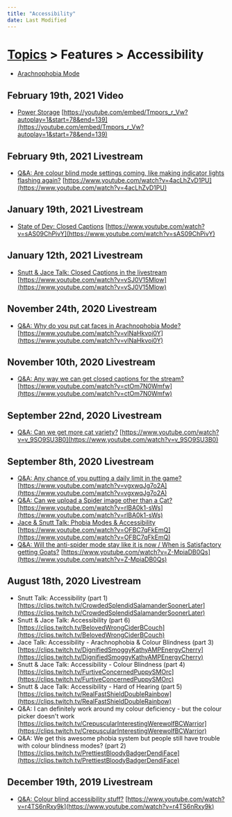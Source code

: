 ```yaml
---
title: "Accessibility"
date: Last Modified
---
```

# [Topics](../../topics.md) > Features > Accessibility
* [Arachnophobia Mode](../../topics/features/accessibility/arachnophobia-mode.md)

## February 19th, 2021 Video
* [Power Storage](../../transcriptions/yt-Tmpors_r_Vw,78.078,138.50503333333333.md) [https://youtube.com/embed/Tmpors_r_Vw?autoplay=1&start=78&end=139](https://youtube.com/embed/Tmpors_r_Vw?autoplay=1&start=78&end=139)

## February 9th, 2021 Livestream
* [Q&A: Are colour blind mode settings coming, like making indicator lights flashing again?](../../transcriptions/yt-4acLhZvD1PU.md) [https://www.youtube.com/watch?v=4acLhZvD1PU](https://www.youtube.com/watch?v=4acLhZvD1PU)

## January 19th, 2021 Livestream
* [State of Dev: Closed Captions](../../transcriptions/yt-sAS09ChPivY.md) [https://www.youtube.com/watch?v=sAS09ChPivY](https://www.youtube.com/watch?v=sAS09ChPivY)

## January 12th, 2021 Livestream
* [Snutt & Jace Talk: Closed Captions in the livestream](../../transcriptions/yt-vSJ0V15Mlow.md) [https://www.youtube.com/watch?v=vSJ0V15Mlow](https://www.youtube.com/watch?v=vSJ0V15Mlow)

## November 24th, 2020 Livestream
* [Q&A: Why do you put cat faces in Arachnophobia Mode?](../../transcriptions/yt-vlNaHkvoi0Y.md) [https://www.youtube.com/watch?v=vlNaHkvoi0Y](https://www.youtube.com/watch?v=vlNaHkvoi0Y)

## November 10th, 2020 Livestream
* [Q&A: Any way we can get closed captions for the stream?](../../transcriptions/yt-ctOm7N0Wmfw.md) [https://www.youtube.com/watch?v=ctOm7N0Wmfw](https://www.youtube.com/watch?v=ctOm7N0Wmfw)

## September 22nd, 2020 Livestream
* [Q&A: Can we get more cat variety?](../../transcriptions/yt-v_9SO9SU3B0.md) [https://www.youtube.com/watch?v=v_9SO9SU3B0](https://www.youtube.com/watch?v=v_9SO9SU3B0)

## September 8th, 2020 Livestream
* [Q&A: Any chance of you putting a daily limit in the game?](../../transcriptions/yt-vgxwqJg7o2A.md) [https://www.youtube.com/watch?v=vgxwqJg7o2A](https://www.youtube.com/watch?v=vgxwqJg7o2A)
* [Q&A: Can we upload a Spider image other than a Cat?](../../transcriptions/yt-rlBA0k1-sWs.md) [https://www.youtube.com/watch?v=rlBA0k1-sWs](https://www.youtube.com/watch?v=rlBA0k1-sWs)
* [Jace & Snutt Talk: Phobia Modes & Accessibility](../../transcriptions/yt-OFBC7qFkEmQ.md) [https://www.youtube.com/watch?v=OFBC7qFkEmQ](https://www.youtube.com/watch?v=OFBC7qFkEmQ)
* [Q&A: Will the anti-spider mode stay like it is now / When is Satisfactory getting Goats?](../../transcriptions/yt-Z-MpiaDB0Qs.md) [https://www.youtube.com/watch?v=Z-MpiaDB0Qs](https://www.youtube.com/watch?v=Z-MpiaDB0Qs)

## August 18th, 2020 Livestream
* Snutt Talk: Accessibility (part 1) [https://clips.twitch.tv/CrowdedSplendidSalamanderSoonerLater](https://clips.twitch.tv/CrowdedSplendidSalamanderSoonerLater)
* Snutt & Jace Talk: Accessibility (part 6) [https://clips.twitch.tv/BelovedWrongCiderBCouch](https://clips.twitch.tv/BelovedWrongCiderBCouch)
* Jace Talk: Accessibility - Arachnophobia & Colour Blindness (part 3) [https://clips.twitch.tv/DignifiedSmoggyKathyAMPEnergyCherry](https://clips.twitch.tv/DignifiedSmoggyKathyAMPEnergyCherry)
* Snutt & Jace Talk: Accessibility - Colour Blindness (part 4) [https://clips.twitch.tv/FurtiveConcernedPuppySMOrc](https://clips.twitch.tv/FurtiveConcernedPuppySMOrc)
* Snutt & Jace Talk: Accessibility - Hard of Hearing (part 5) [https://clips.twitch.tv/RealFastShieldDoubleRainbow](https://clips.twitch.tv/RealFastShieldDoubleRainbow)
* Q&A: I can definitely work around my colour deficiency - but the colour picker doesn't work [https://clips.twitch.tv/CrepuscularInterestingWerewolfBCWarrior](https://clips.twitch.tv/CrepuscularInterestingWerewolfBCWarrior)
* Q&A: We get this awesome phobia system but people still have trouble with colour blindness modes? (part 2) [https://clips.twitch.tv/PrettiestBloodyBadgerDendiFace](https://clips.twitch.tv/PrettiestBloodyBadgerDendiFace)

## December 19th, 2019 Livestream
* [Q&A: Colour blind accessibility stuff?](../../transcriptions/yt-r4TS6nRxy9k.md) [https://www.youtube.com/watch?v=r4TS6nRxy9k](https://www.youtube.com/watch?v=r4TS6nRxy9k)
